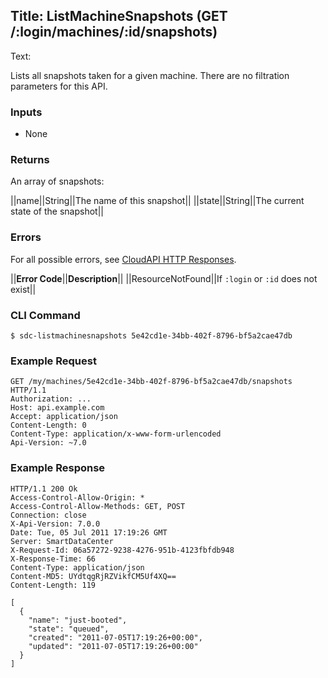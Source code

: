 Title: ListMachineSnapshots (GET /:login/machines/:id/snapshots)
---
Text:

Lists all snapshots taken for a given machine.  There are no filtration
parameters for this API.

### Inputs

* None

### Returns

An array of snapshots:

||name||String||The name of this snapshot||
||state||String||The current state of the snapshot||

### Errors

For all possible errors, see [CloudAPI HTTP Responses](#cloudapi-http-responses).

||**Error Code**||**Description**||
||ResourceNotFound||If `:login` or `:id` does not exist||

### CLI Command

    $ sdc-listmachinesnapshots 5e42cd1e-34bb-402f-8796-bf5a2cae47db

### Example Request

    GET /my/machines/5e42cd1e-34bb-402f-8796-bf5a2cae47db/snapshots HTTP/1.1
    Authorization: ...
    Host: api.example.com
    Accept: application/json
    Content-Length: 0
    Content-Type: application/x-www-form-urlencoded
    Api-Version: ~7.0

### Example Response

    HTTP/1.1 200 Ok
    Access-Control-Allow-Origin: *
    Access-Control-Allow-Methods: GET, POST
    Connection: close
    X-Api-Version: 7.0.0
    Date: Tue, 05 Jul 2011 17:19:26 GMT
    Server: SmartDataCenter
    X-Request-Id: 06a57272-9238-4276-951b-4123fbfdb948
    X-Response-Time: 66
    Content-Type: application/json
    Content-MD5: UYdtqgRjRZVikfCM5Uf4XQ==
    Content-Length: 119

    [
      {
        "name": "just-booted",
        "state": "queued",
        "created": "2011-07-05T17:19:26+00:00",
        "updated": "2011-07-05T17:19:26+00:00"
      }
    ]

